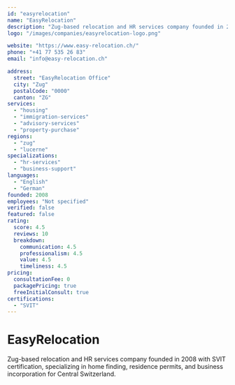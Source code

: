 ```yaml
---
id: "easyrelocation"
name: "EasyRelocation"
description: "Zug-based relocation and HR services company founded in 2008 with SVIT certification, specializing in home finding, residence permits, and business incorporation for Central Switzerland."
logo: "/images/companies/easyrelocation-logo.png"

website: "https://www.easy-relocation.ch/"
phone: "+41 77 535 26 83"
email: "info@easy-relocation.ch"

address:
  street: "EasyRelocation Office"
  city: "Zug"
  postalCode: "0000"
  canton: "ZG"
services:
  - "housing"
  - "immigration-services"
  - "advisory-services"
  - "property-purchase"
regions:
  - "zug"
  - "lucerne"
specializations:
  - "hr-services"
  - "business-support"
languages:
  - "English"
  - "German"
founded: 2008
employees: "Not specified"
verified: false
featured: false
rating:
  score: 4.5
  reviews: 10
  breakdown:
    communication: 4.5
    professionalism: 4.5
    value: 4.5
    timeliness: 4.5
pricing:
  consultationFee: 0
  packagePricing: true
  freeInitialConsult: true
certifications:
  - "SVIT"
---
```

# EasyRelocation

Zug-based relocation and HR services company founded in 2008 with SVIT certification, specializing in home finding, residence permits, and business incorporation for Central Switzerland.